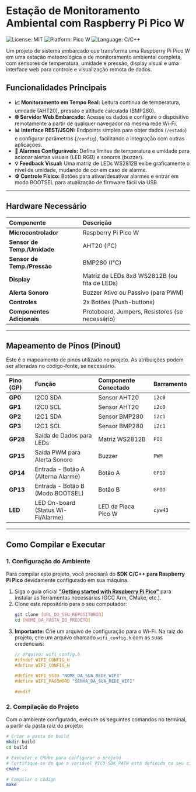 # Estação de Monitoramento Ambiental com Raspberry Pi Pico W

![License: MIT](https://img.shields.io/badge/License-MIT-blue.svg)
![Platform: Pico W](https://img.shields.io/badge/Platform-Pico%20W-green.svg)
![Language: C/C++](https://img.shields.io/badge/Language-C/C++-orange.svg)

Um projeto de sistema embarcado que transforma uma Raspberry Pi Pico W em uma estação meteorológica e de monitoramento ambiental completa, com sensores de temperatura, umidade e pressão, display visual e uma interface web para controle e visualização remota de dados.

## Funcionalidades Principais

* **📈 Monitoramento em Tempo Real:** Leitura contínua de temperatura, umidade (AHT20), pressão e altitude calculada (BMP280).
* **🌐 Servidor Web Embarcado:** Acesse os dados e configure o dispositivo remotamente a partir de qualquer navegador na mesma rede Wi-Fi.
* **📊 Interface REST/JSON:** Endpoints simples para obter dados (`/estado`) e configurar parâmetros (`/config`), facilitando a integração com outras aplicações.
* **🚨 Alarmes Configuráveis:** Defina limites de temperatura e umidade para acionar alertas visuais (LED RGB) e sonoros (buzzer).
* **💡 Feedback Visual:** Uma matriz de LEDs WS2812B exibe graficamente o nível de umidade, mudando de cor em caso de alarme.
* **⚙️ Controle Físico:** Botões para ativar/desativar alarmes e entrar em modo BOOTSEL para atualização de firmware fácil via USB.

---

## Hardware Necessário

| Componente | Descrição |
| :--- | :--- |
| **Microcontrolador** | Raspberry Pi Pico W |
| **Sensor de Temp./Umidade** | AHT20 (I²C) |
| **Sensor de Temp./Pressão** | BMP280 (I²C) |
| **Display** | Matriz de LEDs 8x8 WS2812B (ou fita de LEDs) |
| **Alerta Sonoro** | Buzzer Ativo ou Passivo (para PWM) |
| **Controles** | 2x Botões (Push-buttons) |
| **Componentes Adicionais** | Protoboard, Jumpers, Resistores (se necessário) |

---

## Mapeamento de Pinos (Pinout)

Este é o mapeamento de pinos utilizado no projeto. As atribuições podem ser alteradas no código-fonte, se necessário.

| Pino (GP) | Função | Componente Conectado | Barramento |
| :--- | :--- | :--- | :--- |
| **GP0** | I2C0 SDA | Sensor AHT20 | `i2c0` |
| **GP1** | I2C0 SCL | Sensor AHT20 | `i2c0` |
| **GP2** | I2C1 SDA | Sensor BMP280 | `i2c1` |
| **GP3** | I2C1 SCL | Sensor BMP280 | `i2c1` |
| **GP28** | Saída de Dados para LEDs | Matriz WS2812B | `PIO` |
| **GP15** | Saída PWM para Alerta Sonoro | Buzzer | `PWM` |
| **GP14** | Entrada - Botão A (Alterna Alarme)| Botão A | `GPIO` |
| **GP13** | Entrada - Botão B (Modo BOOTSEL) | Botão B | `GPIO` |
| **LED** | LED On-board (Status Wi-Fi/Alarme)| LED da Placa Pico W | `cyw43` |

---

## Como Compilar e Executar

### 1. Configuração do Ambiente

Para compilar este projeto, você precisará do **SDK C/C++ para Raspberry Pi Pico** devidamente configurado em sua máquina.

1.  Siga o guia oficial [**"Getting started with Raspberry Pi Pico"**](https://datasheets.raspberrypi.com/pico/getting-started-with-pico.pdf) para instalar as ferramentas necessárias (GCC Arm, CMake, etc.).
2.  Clone este repositório para o seu computador:
    ```bash
    git clone [URL_DO_SEU_REPOSITORIO]
    cd [NOME_DA_PASTA_DO_PROJETO]
    ```
3.  **Importante:** Crie um arquivo de configuração para o Wi-Fi. Na raiz do projeto, crie um arquivo chamado `wifi_config.h` com as suas credenciais:
    ```c
    // arquivo: wifi_config.h
    #ifndef WIFI_CONFIG_H
    #define WIFI_CONFIG_H

    #define WIFI_SSID "NOME_DA_SUA_REDE_WIFI"
    #define WIFI_PASSWORD "SENHA_DA_SUA_REDE_WIFI"

    #endif
    ```

### 2. Compilação do Projeto

Com o ambiente configurado, execute os seguintes comandos no terminal, a partir da pasta raiz do projeto:

```bash
# Criar a pasta de build
mkdir build
cd build

# Executar o CMake para configurar o projeto
# Certifique-se de que a variável PICO_SDK_PATH está definida no seu sistema
cmake ..

# Compilar o código
make
